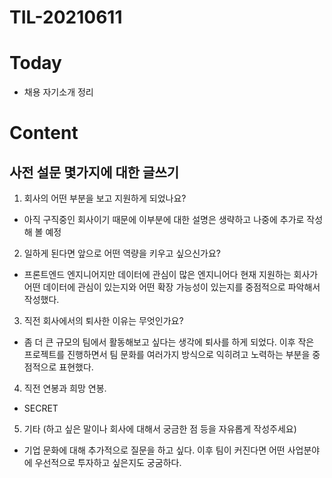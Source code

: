 # TIL-20210611

# Today

- 채용 자기소개 정리

# Content

## 사전 설문 몇가지에 대한 글쓰기

1. 회사의 어떤 부분을 보고 지원하게 되었나요?

- 아직 구직중인 회사이기 때문에 이부분에 대한 설명은 생략하고 나중에 추가로 작성해 볼 예정

2. 일하게 된다면 앞으로 어떤 역량을 키우고 싶으신가요?

- 프론트엔드 엔지니어지만 데이터에 관심이 많은 엔지니어다 현재 지원하는 회사가 어떤 데이터에 관심이 있는지와 어떤 확장 가능성이 있는지를 중점적으로 파악해서 작성했다.

3. 직전 회사에서의 퇴사한 이유는 무엇인가요?

- 좀 더 큰 규모의 팀에서 활동해보고 싶다는 생각에 퇴사를 하게 되었다. 이후 작은 프로젝트를 진행하면서 팀 문화를 여러가지 방식으로 익히려고 노력하는 부분을 중점적으로 표현했다.

4. 직전 연봉과 희망 연봉.

- SECRET

5. 기타 (하고 싶은 말이나 회사에 대해서 궁금한 점 등을 자유롭게 작성주세요)

- 기업 문화에 대해 추가적으로 질문을 하고 싶다. 이후 팀이 커진다면 어떤 사업분야에 우선적으로 투자하고 싶은지도 궁굼하다.
